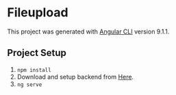 # Fileupload

This project was generated with [Angular CLI](https://github.com/angular/angular-cli) version 9.1.1.

## Project Setup

1) `npm install`
2) Download and setup backend from [Here](https://github.com/coderman-401/resumable-file-upload/tree/master/backend).
3) `ng serve`
